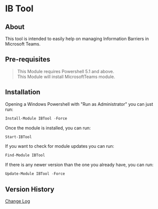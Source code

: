 ﻿# IB Tool

## About
This tool is intended to easily help on managing Information Barriers in Microsoft Teams.  

## Pre-requisites

 > This Module requires Powershell 5.1 and above.  
 > This Module will install MicrosoftTeams module.  

 ## Installation

 Opening a Windows Powershell with "Run as Administrator" you can just run:
``` powershell
Install-Module IBTool -Force
```
Once the module is installed, you can run:
``` powershell
Start-IBTool
```

If you want to check for module updates you can run:
``` powershell
Find-Module IBTool
```
If there is any newer version than the one you already have, you can run:
``` powershell
Update-Module IBTool -Force
```

## Version History  
[Change Log](/IBTool/changelog.md)